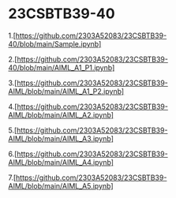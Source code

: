 # 23CSBTB39-40
1.[https://github.com/2303A52083/23CSBTB39-40/blob/main/Sample.ipynb]

2.[https://github.com/2303A52083/23CSBTB39-40/blob/main/AIML_A1_P1.ipynb]

3.[https://github.com/2303A52083/23CSBTB39-AIML/blob/main/AIML_A1_P2.ipynb]

4.[https://github.com/2303A52083/23CSBTB39-AIML/blob/main/AIML_A2.ipynb]

5.[https://github.com/2303A52083/23CSBTB39-AIML/blob/main/AIML_A3.ipynb]

6.[https://github.com/2303A52083/23CSBTB39-AIML/blob/main/AIML_A4.ipynb]

7.[https://github.com/2303A52083/23CSBTB39-AIML/blob/main/AIML_A5.ipynb]
